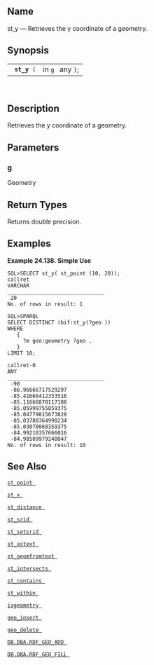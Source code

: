 <div>

<div>

</div>

<div>

## Name

st_y — Retrieves the y coordinate of a geometry.

</div>

<div>

## Synopsis

<div>

|                   |                  |
|-------------------|------------------|
| ` `**`st_y`**` (` | in `g ` any `)`; |

<div>

 

</div>

</div>

</div>

<div>

## Description

Retrieves the y coordinate of a geometry.

</div>

<div>

## Parameters

<div>

### g

Geometry

</div>

</div>

<div>

## Return Types

Returns double precision.

</div>

<div>

## Examples

<div>

**Example 24.138. Simple Use**

<div>

``` programlisting
SQL>SELECT st_y( st_point (10, 20));
callret
VARCHAR
_______________________________
 20
No. of rows in result: 1

SQL>SPARQL
SELECT DISTINCT (bif:st_y(?geo ))
WHERE
   {
     ?m geo:geometry ?geo .
   }
LIMIT 10;

callret-0
ANY
_______________________________
 -90
 -86.96666717529297
 -85.41666412353516
 -85.11666870117188
 -85.05999755859375
 -85.04779815673828
 -85.03780364990234
 -85.03070068359375
 -84.99210357666016
 -84.98509979248047
No. of rows in result: 10
```

</div>

</div>

  

</div>

<div>

## See Also

<a href="fn_st_point.html" class="link" title="st_point"><code
class="function">st_point </code></a>

<a href="fn_st_x.html" class="link" title="st_x"><code
class="function">st_x </code></a>

<a href="fn_st_distance.html" class="link" title="st_distance"><code
class="function">st_distance </code></a>

<a href="fn_st_srid.html" class="link" title="ST_SRID"><code
class="function">st_srid </code></a>

<a href="fn_st_setsrid.html" class="link" title="ST_SetSRID"><code
class="function">st_setsrid </code></a>

<a href="fn_st_astext.html" class="link" title="st_astext"><code
class="function">st_astext </code></a>

<a href="fn_st_geomfromtext.html" class="link"
title="st_geomfromtext"><code
class="function">st_geomfromtext </code></a>

<a href="fn_st_intersects.html" class="link" title="st_intersects"><code
class="function">st_intersects </code></a>

<a href="fn_st_contains.html" class="link" title="st_contains"><code
class="function">st_contains </code></a>

<a href="fn_st_within.html" class="link" title="st_within"><code
class="function">st_within </code></a>

<a href="fn_isgeometry.html" class="link" title="isgeometry"><code
class="function">isgeometry </code></a>

<a href="fn_geo_insert.html" class="link" title="geo_insert"><code
class="function">geo_insert </code></a>

<a href="fn_geo_delete.html" class="link" title="geo_delete"><code
class="function">geo_delete </code></a>

<a href="fn_rdf_geo_add.html" class="link"
title="DB.DBA.RDF_GEO_ADD"><code
class="function">DB.DBA.RDF_GEO_ADD </code></a>

<a href="fn_rdf_geo_fill.html" class="link"
title="DB.DBA.RDF_GEO_FILL"><code
class="function">DB.DBA.RDF_GEO_FILL </code></a>

</div>

</div>
